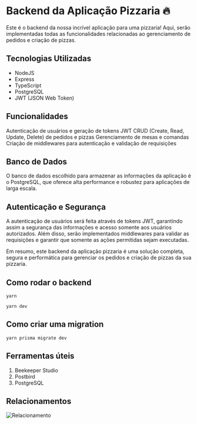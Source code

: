 # Backend da Aplicação Pizzaria 🔥
Este é o backend da nossa incrível aplicação para uma pizzaria! Aqui, serão implementadas todas as funcionalidades relacionadas ao gerenciamento de pedidos e criação de pizzas.

## Tecnologias Utilizadas
* NodeJS
* Express
* TypeScript
* PostgreSQL
* JWT (JSON Web Token)

## Funcionalidades
Autenticação de usuários e geração de tokens JWT
CRUD (Create, Read, Update, Delete) de pedidos e pizzas
Gerenciamento de mesas e comandas
Criação de middlewares para autenticação e validação de requisições
## Banco de Dados
O banco de dados escolhido para armazenar as informações da aplicação é o PostgreSQL, que oferece alta performance e robustez para aplicações de larga escala.

## Autenticação e Segurança
A autenticação de usuários será feita através de tokens JWT, garantindo assim a segurança das informações e acesso somente aos usuários autorizados. Além disso, serão implementados middlewares para validar as requisições e garantir que somente as ações permitidas sejam executadas.

Em resumo, este backend da aplicação pizzaria é uma solução completa, segura e performática para gerenciar os pedidos e criação de pizzas da sua pizzaria.



## Como rodar o backend

``` yarn ``` 

``` yarn dev ```

## Como criar uma migration


``` yarn prisma migrate dev ```


## Ferramentas úteis

1. Beekeeper Studio
2. Postbird
3. PostgreSQL

## Relacionamentos

![Relacionamento](../img/relacionamento.png)
